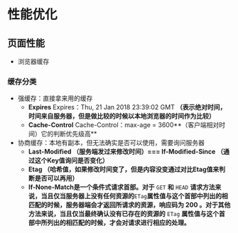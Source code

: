 # 性能优化

## 页面性能

* 浏览器缓存

### 缓存分类

* 强缓存：直接拿来用的缓存
  * **Expires** Expires：Thu, 21 Jan 2018 23:39:02 GMT **（表示绝对时间，时间来自服务器，但是做比较的时候以本地浏览器的时间作为比较）**
  * **Cache-Control** Cache-Control：max-age = 3600**（客户端相对时间）它的判断优先级高**
* 协商缓存：本地有副本，但无法确实是否可以使用，需要询问服务器
  * **Last-Modified （服务端发过来修改时间）=== If-Modified-Since （通过这个Key值询问是否变化）**
  * **Etag （哈希值，如果修改时间变了，但是内容没变通过对比Etag值来判断是否可以再用）**
  * **If-None-Match是一个条件式请求首部。对于** `GET` **和** `HEAD` **请求方法来说，当且仅当服务器上没有任何资源的**`ETag`**属性值与这个首部中列出的相匹配的时候，服务器端会才返回所请求的资源，响应码为  200  。对于其他方法来说，当且仅当最终确认没有已存在的资源的**  `ETag` **属性值与这个首部中所列出的相匹配的时候，才会对请求进行相应的处理。**

